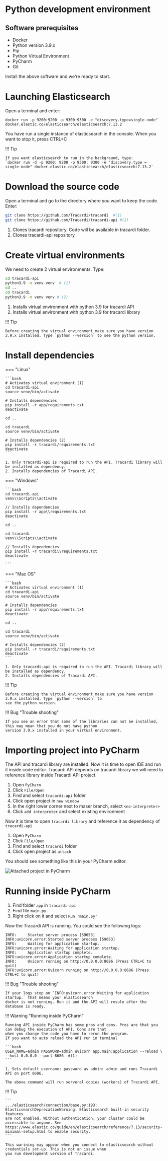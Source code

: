 # Python development environment


## Software prerequisites

* Docker
* Python version 3.9.x
* Pip
* Python Virtual Environment
* PyCharm
* Git

Install the above software and we're ready to start.


# Launching Elasticsearch

Open a terminal and enter: 

```
docker run -p 9200:9200 -p 9300:9300 -e "discovery.type=single-node" docker.elastic.co/elasticsearch/elasticsearch:7.13.2

``` 

You have run a single instance of elasticsearch in the console. When you want to stop it, press CTRL+C 


!!! Tip

    If you want elasticsearch to run in the background, type: 
    `docker run -d -p 9200: 9200 -p 9300: 9300 -e "discovery.type = single-node" docker.elastic.co/elasticsearch/elasticsearch:7.13.2`

# Download the source code

Open a terminal and go to the directory where you want to keep the code. Enter:

```bash
git clone https://github.com/Tracardi/tracardi  #(1)
git clone https://github.com/Tracardi/tracardi-api #(2)
```

1. Clones tracardi repository. Code will be available in tracardi folder.
2.  Clones tracardi-api repository

# Create virtual environments 

We need to create 2 virtual environments. Type:

```bash
cd tracardi-api
python3.9 -m venv venv  # (1)
cd ..
cd tracardi
python3.9 -m venv venv # (2)
```

1. Installs virtual environment with python 3.9 for tracardi API
2. Installs virtual environment with python 3.9 for tracardi library

!!! Tip  

    Before creating the virtual environment make sure you have version 3.9.x installed. Type `python --version` to see the python version.

# Install dependencies


=== "Linux"

    ```bash
    # Activates virtual environment (1)
    cd tracardi-api
    source venv/bin/activate
    
    # Installs dependencies
    pip install -r app/requirements.txt
    deactivate 

    cd ..
    
    cd tracardi
    source venv/bin/activate
    
    # Installs dependencies (2)
    pip install -r tracardi/requirements.txt
    deactivate
    ```

    1. Only tracardi-api is required to run the API. Tracardi library will be installed as dependency.
    2. Installs dependencies of Tracardi API.

=== "Windows"

    ```bash
    cd tracardi-api
    venv\\Scripts\\activate
    
    // Installs dependencies
    pip install -r app\\requirements.txt
    deactivate

    cd ..

    cd tracardi
    venv\\Scripts\\activate
    
    // Installs dependencies
    pip install -r tracardi\\requirements.txt
    deactivate

    ```

=== "Mac OS"

    ```bash
    # Activates virtual environment (1)
    cd tracardi-api
    source venv/bin/activate
    
    # Installs dependencies
    pip install -r app/requirements.txt
    deactivate 

    cd ..
    
    cd tracardi
    source venv/bin/activate
    
    # Installs dependencies (2)
    pip install -r tracardi/requirements.txt
    deactivate
    ```

    1. Only tracardi-api is required to run the API. Tracardi library will be installed as dependency.
    2. Installs dependencies of Tracardi API.

!!! Tip  

    Before creating the virtual environment make sure you have version 3.9.x installed. Type `python --version` to 
    see the python version.

!!! Bug "Trouble shooting"

    If you see an error that some of the libraries can not be installed, this may mean that you do not have python 
    version 3.9.x installed in your virtual environment.


# Importing project into PyCharm 

The API and tracardi library are installed. Now it is time to open IDE and run it inside code editor.
Tracardi API depends on tracardi library we will need to reference library inside Tracardi API project.

1. Open `PyCharm`
2. Click `File/Open`
3. Find and select `tracardi-api` folder
4. Click open project in `new window`
5. In the right lower corner next to maser branch, select `<no-interpreter>`
6. Click `add interpreter` and select existing environment 

Now it is time to open `tracardi library` and reference it as dependency of `tracardi-api`

1. Open `PyCharm`
2. Click `File/Open`
3. Find and select `tracardi` folder
4. Click open project as `attach`

You should see something like this in your PyCharm editor.

![Attached project in PyCharm](../images/attached-project.png)

# Running inside PyCharm

1. Find folder `app` in `tracardi-api`
2. Find file `main.py`
3. Right click on it and select `Run 'main.py'`

Now the Tracardi API is running. You sould see the following logs:

```text
INFO:     Started server process [59653]
INFO:uvicorn.error:Started server process [59653]
INFO:     Waiting for application startup.
INFO:uvicorn.error:Waiting for application startup.
INFO:     Application startup complete.
INFO:uvicorn.error:Application startup complete.
INFO:     Uvicorn running on http://0.0.0.0:8686 (Press CTRL+C to quit)
INFO:uvicorn.error:Uvicorn running on http://0.0.0.0:8686 (Press CTRL+C to quit)
```

!!! Bug "Trouble shooting"

    If your logs stop on `INFO:uvicorn.error:Waiting for application startup.` that means your elasticsearch 
    docker is not running. Run it and the API will resule after the database is ready.  

!!! Warning "Running inside PyCharm"

    Running API inside PyCharm has some pros and cons. Pros are that you can debug the execution of API. Cons are that 
    when you change the code you have to rerun the program. 
    If you want to auto reload the API run in terminal 
    
    ```bash
    USER_NAME=admin PASSWORD=admin uvicorn app.main:application --reload \
    --host 0.0.0.0 --port 8686  #(1)
    ```

    1. Sets default username: password as admin: admin and runs Tracardi API on port 8686.

    The above command will run serveral copies (workers) of Tracardi API.

!!! Tip

    ```
    .../elasticsearch/connection/base.py:193: ElasticsearchDeprecationWarning: Elasticsearch built-in security features 
    are not enabled. Without authentication, your cluster could be accessible to anyone. See 
    https://www.elastic.co/guide/en/elasticsearch/reference/7.13/security-minimal-setup.html to enable security.
    ```

    This warining may appear when you connect to elasticsearch without credentials set-up. This is not an issue when 
    you run development version of Tracardi. 
